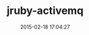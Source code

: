 ---
layout: post
title:  "jruby-activemq"
repo:   "ClarityServices/jruby-activemq"
date:   2015-02-18 17:04:27
gemurl: http://github.com/ClarityServices/jruby-activemq
---